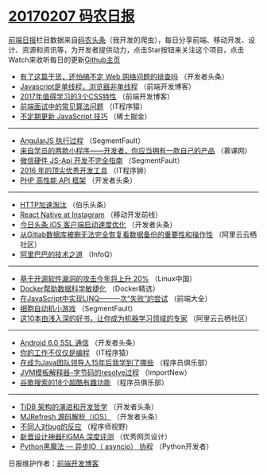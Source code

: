 # [20170207 码农日报](https://toutiao.qdkfweb.cn/date/2017/02/07)

[前端日报](https://qdkfweb.cn/c/news)栏目数据来自[码农头条](https://toutiao.qdkfweb.cn/)（我开发的爬虫），每日分享前端、移动开发、设计、资源和资讯等，为开发者提供动力，点击Star按钮来关注这个项目，点击Watch来收听每日的更新[Github主页](https://github.com/kujian/frontendDaily)
* [有了这篇干货，还怕搞不定 Web 网络问题的排查吗](https://toutiao.qdkfweb.cn/25129.html) （开发者头条）
* [Javascript是单线程，浏览器非单线程](https://toutiao.qdkfweb.cn/25214.html) （前端开发博客）
* [2017年值得学习的3个CSS特性](https://toutiao.qdkfweb.cn/25215.html) （前端开发博客）
* [前端面试中的常见算法问题](https://toutiao.qdkfweb.cn/25201.html) （IT程序猿）
* [不定期更新 JavaScript 技巧](https://toutiao.qdkfweb.cn/25221.html) （稀土掘金）

***
* [AngularJS 执行过程](https://toutiao.qdkfweb.cn/25203.html) （SegmentFault）
* [来自学员的两款小程序——开发者，你应当拥有一款自己的产品](https://toutiao.qdkfweb.cn/25172.html) （慕课网）
* [微信硬件 JS-Api 开发不完全指南](https://toutiao.qdkfweb.cn/25205.html) （SegmentFault）
* [2016 年的顶尖优秀开发工具](https://toutiao.qdkfweb.cn/25213.html) （IT程序狮）
* [PHP 高性能 API 框架](https://toutiao.qdkfweb.cn/25198.html) （开发者头条）

***
* [HTTP加速淘汰](https://toutiao.qdkfweb.cn/25202.html) （伯乐头条）
* [React Native at Instagram](https://toutiao.qdkfweb.cn/25182.html) （移动开发前线）
* [今日头条 iOS 客户端启动速度优化](https://toutiao.qdkfweb.cn/25194.html) （开发者头条）
* [从Gitlab数据库被删无法完全恢复看数据备份的重要性和操作性](https://toutiao.qdkfweb.cn/25186.html) （阿里云云栖社区）
* [阿里巴巴的技术之道](https://toutiao.qdkfweb.cn/25117.html) （InfoQ）

***
* [基于开源软件漏洞的攻击今年将上升 20%](https://toutiao.qdkfweb.cn/25181.html) （Linux中国）
* [Docker帮助数据科学敏捷化](https://toutiao.qdkfweb.cn/25121.html) （Docker精选）
* [在JavaScript中实现LINQ——一次“失败”的尝试](https://toutiao.qdkfweb.cn/25183.html) （前端大全）
* [细胞自动机小游戏](https://toutiao.qdkfweb.cn/25206.html) （SegmentFault）
* [这10本由浅入深的好书，让你成为机器学习领域的专家](https://toutiao.qdkfweb.cn/25185.html) （阿里云云栖社区）

***
* [Android 6.0 SSL 通信](https://toutiao.qdkfweb.cn/25197.html) （开发者头条）
* [你的工作不仅仅是编程](https://toutiao.qdkfweb.cn/25200.html) （IT程序猿）
* [在成为Java团队领导人15年后我学到了哪些](https://toutiao.qdkfweb.cn/25191.html) （程序员俱乐部）
* [JVM模板解释器–字节码的resolve过程](https://toutiao.qdkfweb.cn/25120.html) （ImportNew）
* [谷歌搜索的18个超酷有趣功能](https://toutiao.qdkfweb.cn/25192.html) （程序员俱乐部）

***
* [TiDB 架构的演进和开发哲学](https://toutiao.qdkfweb.cn/25193.html) （开发者头条）
* [MJRefresh 源码解析（iOS）](https://toutiao.qdkfweb.cn/25196.html) （开发者头条）
* [不同人对bug的反应](https://toutiao.qdkfweb.cn/25207.html) （程序师视野）
* [新晋设计神器FIGMA 深度评测](https://toutiao.qdkfweb.cn/25218.html) （优秀网页设计）
* [Python黑魔法 &#8212; 异步IO（ asyncio） 协程](https://toutiao.qdkfweb.cn/25125.html) （Python开发者）

日报维护作者：[前端开发博客](https://qdkfweb.cn/) 